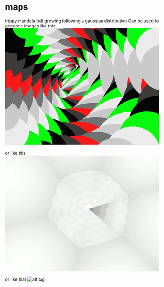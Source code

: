 # maps
trippy mandala ball growing following a gaussian distribution
Can be used to generate images like this
![alt tag](https://github.com/ReallyRad/maps/blob/previ/nice.png?raw=true)

or like this
![alt tag](https://github.com/ReallyRad/maps/blob/master/lvo.gif?raw=true)

or like that 
![alt tag](https://github.com/ReallyRad/maps/blob/master/blurb.gif?raw=true)
